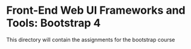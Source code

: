 # Front-End Web UI Frameworks and Tools: Bootstrap 4
This directory will contain the assignments for the bootstrap course